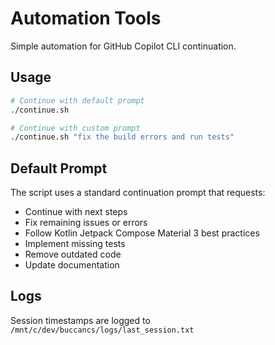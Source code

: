 # Automation Tools

Simple automation for GitHub Copilot CLI continuation.

## Usage

```bash
# Continue with default prompt
./continue.sh

# Continue with custom prompt
./continue.sh "fix the build errors and run tests"
```

## Default Prompt

The script uses a standard continuation prompt that requests:

- Continue with next steps
- Fix remaining issues or errors
- Follow Kotlin Jetpack Compose Material 3 best practices
- Implement missing tests
- Remove outdated code
- Update documentation

## Logs

Session timestamps are logged to `/mnt/c/dev/buccancs/logs/last_session.txt`
